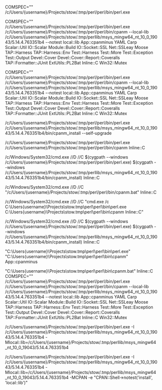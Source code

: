 COMSPEC="" /c/Users/{username}/Projects/stow/.tmp/perl/perl/bin/perl.exe

COMSPEC="" /c/Users/{username}/Projects/stow/.tmp/perl/perl/bin/perl.exe /c/Users/{username}/Projects/stow/.tmp/perl/perl/bin/cpanm --local-lib /c/Users/{username}/Projects/stow/.tmp/perllib/msys_mingw64_nt_10_0_19043/5.14.4.763351b4 --notest local::lib App::cpanminus YAML Carp Scalar::Util IO::Scalar Module::Build IO::Socket::SSL Net::SSLeay Moose TAP::Harness TAP::Harness::Env Test::Harness Test::More Test::Exception Test::Output Devel::Cover Devel::Cover::Report::Coveralls TAP::Formatter::JUnit ExtUtils::PL2Bat Inline::C Win32::Mutex


COMSPEC="" /c/Users/{username}/Projects/stow/.tmp/perl/perl/bin/perl.exe /c/Users/{username}/Projects/stow/.tmp/perl/perl/bin/cpanm --local-lib /c/Users/{username}/Projects/stow/.tmp/perllib/msys_mingw64_nt_10_0_19043/5.14.4.763351b4 --notest local::lib App::cpanminus YAML Carp Scalar::Util IO::Scalar Module::Build IO::Socket::SSL Net::SSLeay Moose TAP::Harness TAP::Harness::Env Test::Harness Test::More Test::Exception Test::Output Devel::Cover Devel::Cover::Report::Coveralls TAP::Formatter::JUnit ExtUtils::PL2Bat Inline::C Win32::Mutex

/c/Users/{username}/Projects/stow/.tmp/perl/perl/bin/perl.exe /c/Users/{username}/Projects/stow/.tmp/perllib/msys_mingw64_nt_10_0_19043/5.14.4.763351b4/bin/cpanm_install --self-upgrade

/c/Users/{username}/Projects/stow/.tmp/perl/perl/bin/perl.exe /c/Users/{username}/Projects/stow/.tmp/perl/perl/bin/cpanm Inline::C

/c/Windows/System32/cmd.exe //D //C $(cygpath --windows /c/Users/{username}/Projects/stow/.tmp/perl/perl/bin/perl.exe) $(cygpath --windows /c/Users/{username}/Projects/stow/.tmp/perllib/msys_mingw64_nt_10_0_19043/5.14.4.763351b4/bin/cpanm_install) Inline::C

/c/Windows/System32/cmd.exe //D //C  "/c/Users/{username}/Projects/stow/.tmp/perl/perl/bin/cpanm.bat" Inline::C   

/c/Windows/System32/cmd.exe //D //C "cmd.exe /c C:\Users\{username}\Projects\stow\.tmp\perl\perl\bin\perl.exe C:\Users\{username}\Projects\stow\.tmp\perl\perl\bin\cpanm Inline::C"

/c/Windows/System32/cmd.exe //D //C $(cygpath --windows /c/Users/{username}/Projects/stow/.tmp/perl/perl/bin/perl.exe) $(cygpath --windows /c/Users/{username}/Projects/stow/.tmp/perllib/msys_mingw64_nt_10_0_19043/5.14.4.763351b4/bin/cpanm_install) Inline::C

"C:\Users\{username}\Projects\stow\.tmp\perl\perl\bin\perl.exe" "C:\Users\{username}\Projects\stow\.tmp\perl\perl\bin\cpanm" App::cpanminus

"C:\Users\{username}\Projects\stow\.tmp\perl\perl\bin\cpanm.bat" Inline::C
COMSPEC="" /c/Users/{username}/Projects/stow/.tmp/perl/perl/bin/perl.exe /c/Users/{username}/Projects/stow/.tmp/perl/perl/bin/cpanm --local-lib /c/Users/{username}/Projects/stow/.tmp/perllib/msys_mingw64_nt_10_0_19043/5.14.4.763351b4 --notest local::lib App::cpanminus YAML Carp Scalar::Util IO::Scalar Module::Build IO::Socket::SSL Net::SSLeay Moose TAP::Harness TAP::Harness::Env Test::Harness Test::More Test::Exception Test::Output Devel::Cover Devel::Cover::Report::Coveralls TAP::Formatter::JUnit ExtUtils::PL2Bat Inline::C Win32::Mutex

/c/Users/{username}/Projects/stow/.tmp/perl/perl/bin/perl.exe -I /c/Users/{username}/Projects/stow/.tmp/perllib/msys_mingw64_nt_10_0_19043/5.14.4.763351b4 -Mlocal::lib=/c/Users/{username}/Projects/stow/.tmp/perllib/msys_mingw64_nt_10_0_19043/5.14.4.763351b4

 /c/Users/{username}/Projects/stow/.tmp/perl/perl/bin/perl.exe -I /c/Users/{username}/Projects/stow/.tmp/perllib/msys_mingw64_nt_10_0_19043/5.14.4.763351b4 -Mlocal::lib=/c/Users/{username}/Projects/stow/.tmp/perllib/msys_mingw64_nt_10_0_19043/5.14.4.763351b4 -MCPAN -e "CPAN::Shell->notest('install', 'local::lib')"